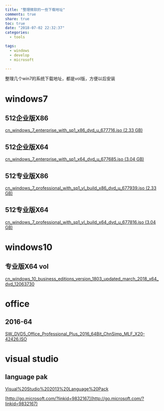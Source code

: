 ```yaml
---
title: "整理微软的一些下载地址"
comments: true
share: true
toc: true
date: "2018-07-02 22:32:37"
categories:
  - tools

tags:
  - windows
  - develop
  - microsoft

---
```





整理几个win7的系统下载地址，都是vol版，方便以后安装


<!--more-->

 
# windows7

## 512企业版X86
[cn_windows_7_enterprise_with_sp1_x86_dvd_u_677716.iso (2.33 GB)](ed2k://|file|cn_windows_7_enterprise_with_sp1_x86_dvd_u_677716.iso|2502856704|B3C25EA4DD88D7E54F22D3C3E78C410B|/)


## 512企业版X64
[cn_windows_7_enterprise_with_sp1_x64_dvd_u_677685.iso (3.04 GB)](ed2k://|file|cn_windows_7_enterprise_with_sp1_x64_dvd_u_677685.iso|3265574912|E9DB2607EA3B3540F3FE2E388F8C53C4|/)


## 512专业版X86
[cn_windows_7_professional_with_sp1_vl_build_x86_dvd_u_677939.iso (2.33 GB)](ed2k://|file|cn_windows_7_professional_with_sp1_vl_build_x86_dvd_u_677939.iso|2502909952|935E5B4B754527BE3C238FA6ABDD9B86|/)


## 512专业版X64
[cn_windows_7_professional_with_sp1_vl_build_x64_dvd_u_677816.iso (3.04 GB)](ed2k://|file|cn_windows_7_professional_with_sp1_vl_build_x64_dvd_u_677816.iso|3266004992|5A52F4CCEFA71797D58389B397038B2F|/)


# windows10

## 专业版X64 vol
[cn_windows_10_business_editions_version_1803_updated_march_2018_x64_dvd_12063730](ed2k://|file|cn_windows_10_business_editions_version_1803_updated_march_2018_x64_dvd_12063730.iso|4634574848|5674B3586C866EB2F47D7736A1FDE27A|/)

# office

## 2016-64

[SW_DVD5_Office_Professional_Plus_2016_64Bit_ChnSimp_MLF_X20-42426.ISO](ed2k://|file|SW_DVD5_Office_Professional_Plus_2016_64Bit_ChnSimp_MLF_X20-42426.ISO|1123452928|31087A00FF67D4F5B4CBF4AA07C3433B|/)

# visual studio

## language pak

[Visual%20Studio%202013%20Language%20Pack](https://my.visualstudio.com/Downloads?q=Visual%20Studio%202013%20Language%20Pack)

[http://go.microsoft.com/?linkid=9832167](http://go.microsoft.com/?linkid=9832167)

